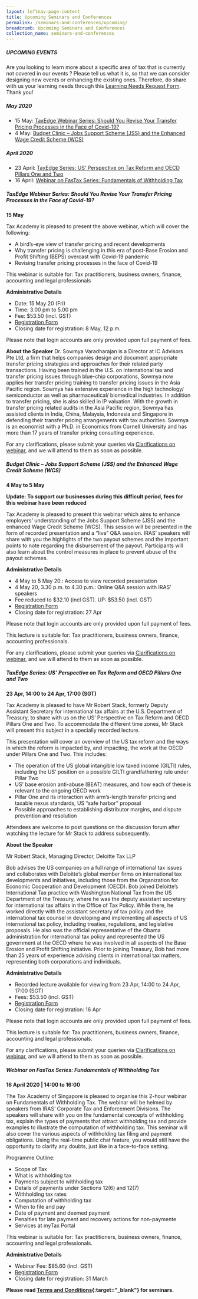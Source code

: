 ```yaml
---
layout: leftnav-page-content
title: Upcoming Seminars and Conferences
permalink: /seminars-and-conferences/upcoming/
breadcrumb: Upcoming Seminars and Conferences
collection_name: seminars-and-conferences
---
```



##### **UPCOMING EVENTS**
Are you looking to learn more about a specific area of tax that is currently not covered in our events ? 
Please tell us what it is, so that we can consider designing new events or enhancing the existing ones.
Therefore, do share with us your learning needs through this [Learning Needs Request Form](https://form.gov.sg/5d2c51283703d80011e52615). Thank you!



##### **May 2020**

* 15 May: [TaxEdge Webinar Series: Should You Revise Your Transfer Pricing Processes in the Face of Covid-19?](/seminars-and-conferences/upcoming/#TETP-ta-id)
* 4 May: [Budget Clinic – Jobs Support Scheme (JSS) and the Enhanced Wage Credit Scheme (WCS)](/seminars-and-conferences/upcoming/#BCWCS-ta-id)


##### **April 2020**

* 23 April: [TaxEdge Series: US’ Perspective on Tax Reform and OECD Pillars One and Two](/seminars-and-conferences/upcoming/#TEUS-ta-id)
* 16 April: [Webinar on FasTax Series: Fundamentals of Withholding Tax](/seminars-and-conferences/upcoming/#FTWHT-ta-id)


<a id="TETP-ta-id"></a>
##### **TaxEdge Webinar Series: Should You Revise Your Transfer Pricing Processes in the Face of Covid-19?**
**15 May**

Tax Academy is pleased to present the above webinar, which will cover the following:

* A bird’s-eye view of transfer pricing and recent developments
* Why transfer pricing is challenging in this era of post-Base Erosion and Profit Shifting (BEPS) overcast with Covid-19 pandemic
* Revising transfer pricing processes in the face of Covid-19

This webinar is suitable for: Tax practitioners, business owners, finance, accounting and legal professionals

**Administrative Details**

* Date: 15 May 20 (Fri)
* Time: 3.00 pm to 5.00 pm
* Fee: $53.50 (incl. GST)
* [Registration Form](https://forms.gle/vW35K4kjyJNBPdXg8)
* Closing date for registration: 8 May, 12 p.m.

Please note that login accounts are only provided upon full payment of fees.

**About the Speaker**
Dr. Sowmya Varadharajan is a Director at IC Advisors Pte Ltd, a firm that helps companies design and document appropriate transfer pricing strategies and approaches for their related party transactions. Having been trained in the U.S. on international tax and transfer pricing issues through blue-chip corporations, Sowmya now applies her transfer pricing training to transfer pricing issues in the Asia Pacific region. Sowmya has extensive experience in the high technology/ semiconductor as well as pharmaceutical/ biomedical industries. In addition to transfer pricing, she is also skilled in IP valuation. With the growth in transfer pricing related audits in the Asia Pacific region, Sowmya has assisted clients in India, China, Malaysia, Indonesia and Singapore in defending their transfer pricing arrangements with tax authorities. Sowmya is an economist with a Ph.D. in Economics from Cornell University and has more than 17 years of transfer pricing consulting experience.

For any clarifications, please submit your queries via [Clarifications on webinar](https://form.gov.sg/5eb0d480e7c65c0011d73ff9), and we will attend to them as soon as possible.


<a id="BCWCS-ta-id"></a>
##### **Budget Clinic – Jobs Support Scheme (JSS) and the Enhanced Wage Credit Scheme (WCS)**
**4 May to 5 May**

**Update: To support our businesses during this difficult period, fees for this webinar have been reduced**

Tax Academy is pleased to present this webinar which aims to enhance employers’ understanding of the Jobs Support Scheme (JSS) and the enhanced Wage Credit Scheme (WCS). This session will be presented in the form of recorded presentation and a “live” Q&A session. IRAS’ speakers will share with you the highlights of the two payout schemes and the important points to note regarding the disbursement of the payout. Participants will also learn about the control measures in place to prevent abuse of the payout schemes.
 
**Administrative Details**
* 4 May to 5 May 20.: Access to view recorded presentation
* 4 May 20, 3.30 p.m. to 4.30 p.m.: Online Q&A session with IRAS’ speakers
* Fee reduced to $32.10 (incl GST).  UP: $53.50 (incl. GST)
* [Registration Form](https://forms.gle/UYXt4DDA1QrKBZSH7)
* Closing date for registration: 27 Apr

Please note that login accounts are only provided upon full payment of fees.

This lecture is suitable for: Tax practitioners, business owners, finance, accounting professionals.

For any clarifications, please submit your queries via [Clarifications on webinar](https://form.gov.sg/5ea017ab194a2500122e8d8e), and we will attend to them as soon as possible.


<a id="TEUS-ta-id"></a>
##### **TaxEdge Series: US’ Perspective on Tax Reform and OECD Pillars One and Two**
**23 Apr, 14:00 to 24 Apr, 17:00 (SGT)**

Tax Academy is pleased to have Mr Robert Stack, formerly Deputy Assistant Secretary for international tax affairs at the U.S. Department of Treasury, to share with us on the US’ Perspective on Tax Reform and OECD Pillars One and Two. To accommodate the different time zones, Mr Stack will present this subject in a specially recorded lecture. 

This presentation will cover an overview of the US tax reform and the ways in which the reform is impacted by, and impacting, the work at the OECD under Pillars One and Two. This includes:

* The operation of the US global intangible low taxed income (GILTI) rules, including the US’ position on a possible GILTI grandfathering rule under Pillar Two
* US’ base erosion anti-abuse (BEAT) measures, and how each of these is relevant to the ongoing OECD work
* Pillar One and its interaction with arm’s-length transfer pricing and taxable nexus standards, US “safe harbor” proposal
* Possible approaches to establishing distributor margins, and dispute prevention and resolution
 
Attendees are welcome to post questions on the discussion forum after watching the lecture for Mr Stack to address subsequently.

**About the Speaker**

Mr Robert Stack, Managing Director, Deloitte Tax LLP

Bob advises the US companies on a full range of international tax issues and collaborates with Deloitte’s global member firms on international tax developments and initiatives, including those from the Organization for Economic Cooperation and Development (OECD).  Bob joined Deloitte’s International Tax practice with Washington National Tax from the US Department of the Treasury, where he was the deputy assistant secretary for international tax affairs in the Office of Tax Policy. While there, he worked directly with the assistant secretary of tax policy and the international tax counsel in developing and implementing all aspects of US international tax policy, including treaties, regulations, and legislative proposals. He also was the official representative of the Obama administration for international tax policy and represented the US government at the OECD where he was involved in all aspects of the Base Erosion and Profit Shifting initiative. Prior to joining Treasury, Bob had more than 25 years of experience advising clients in international tax matters, representing both corporations and individuals.

**Administrative Details**

* Recorded lecture available for viewing from 23 Apr, 14:00 to 24 Apr, 17:00 (SGT)
* Fees: $53.50 (incl. GST)
* [Registration Form](https://forms.gle/mpHtEVgcjSA99y6WA)
* Closing date for registration: 16 Apr

Please note that login accounts are only provided upon full payment of fees.

This lecture is suitable for: Tax practitioners, business owners, finance, accounting and legal professionals.

For any clarifications, please submit your queries via [Clarifications on webinar](https://form.gov.sg/5e8e8f131d1cd7001151f3a8), and we will attend to them as soon as possible.



<a id="FTWHT-ta-id"></a>
##### **Webinar on FasTax Series: Fundamentals of Withholding Tax**
**16 April 2020 | 14:00 to 16:00**

The Tax Academy of Singapore is pleased to organise this 2-hour webinar on Fundamentals of Withholding Tax. The webinar will be helmed by speakers from IRAS’ Corporate Tax and Enforcement Divisions. The speakers will share with you on the fundamental concepts of withholding tax, explain the types of payments that attract withholding tax and provide examples to illustrate the computation of withholding tax. This seminar will also cover the various aspects of withholding tax filing and payment obligations. Using the real-time public chat feature, you would still have the opportunity to clarify any doubts, just like in a face-to-face setting.

Programme Outline:
* Scope of Tax
* What is withholding tax
* Payments subject to withholding tax
* Details of payments under Sections 12(6) and 12(7)
* Withholding tax rates
* Computation of withholding tax
* When to file and pay
* Date of payment and deemed payment
* Penalties for late payment and recovery actions for non-paymente
* Services at myTax Portal

This webinar is suitable for: Tax practitioners, business owners, finance, accounting and legal professionals.

**Administrative Details**

* Webinar Fee: $85.60 (incl. GST)
* [Registration Form](https://forms.gle/9yD8c46ih4jVD8DL6)
* Closing date for registration: 31 March








**Please read [Terms and Conditions](https://production-iras-tax-academy.netlify.com/executive-tax-programmes/terms-and-conditions/){:target="_blank"} for seminars.**
